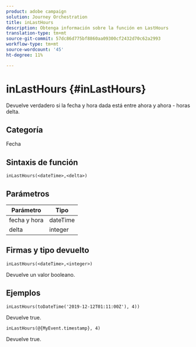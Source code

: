 ```yaml
---
product: adobe campaign
solution: Journey Orchestration
title: inLastHours
description: Obtenga información sobre la función en LastHours
translation-type: tm+mt
source-git-commit: 57dc86d775bf8860aa09300cf2432d70c62a2993
workflow-type: tm+mt
source-wordcount: '45'
ht-degree: 11%

---
```



# inLastHours {#inLastHours}

Devuelve verdadero si la fecha y hora dada está entre ahora y ahora - horas delta.

## Categoría

Fecha

## Sintaxis de función

`inLastHours(<dateTime>,<delta>)`

## Parámetros

| Parámetro | Tipo |
|-----------|------------------|
| fecha y hora | dateTime |
| delta | integer |

## Firmas y tipo devuelto

`inLastHours(<dateTime>,<integer>)`

Devuelve un valor booleano.

## Ejemplos

`inLastHours(toDateTime('2019-12-12T01:11:00Z'), 4))`

Devuelve true.

`inLastHours(@{MyEvent.timestamp}, 4)`

Devuelve true.
